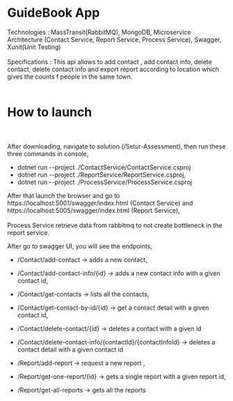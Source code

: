 # GuideBook App
Technologies : MassTransit(RabbitMQ), MongoDB, Microservice Architecture (Contact Service, Report Service, Process Service), Swagger, Xunit(Unit Testing)</br></br>
Specifications : This api allows to add contact , add contact info, delete contact, delete contact info and export report according to location which gives the counts f people in the same town.</br></br>

# How to launch </br></br>
After downloading, navigate to solution (/Setur-Assessment), then run these three commands in console,
- dotnet run --project ./ContactService/ContactService.csproj
- dotnet run --project ./ReportService/ReportService.csproj,
- dotnet run --project ./ProcessService/ProcessService.csproj

After that launch the browser and go to https://localhost:5001/swagger/index.html (Contact Service)  and https://localhost:5005/swagger/index.html (Report Service), </br></br>
Process Service retrieve data from rabbitmq to not create bottleneck in the report service.

After go to swagger UI, you will see the endpoints, 
- /Contact/add-contact -> adds a new contact,
- /Contact/add-contact-info/{id} -> adds a new contact info with a given contact id,
- /Contact/get-contacts -> lists all the contacts,
- /Contact/get-contact-by-id/{id} -> get a contact detail with a given contact id,
- /Contact/delete-contact/{id} -> deletes a contact with a given id
- /Contact/delete-contact-info/{contactId}/{contactInfoId} -> deletes a contact detail with a given contact id

- /Report/add-report -> request a new report ,
- /Report/get-one-report/{id} -> gets a single report with a given report id,
- /Report/get-all-reports -> gets all the reports
